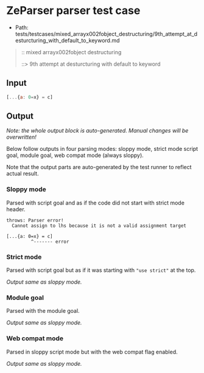 # ZeParser parser test case

- Path: tests/testcases/mixed_arrayx002fobject_destructuring/9th_attempt_at_desturcturing_with_default_to_keyword.md

> :: mixed arrayx002fobject destructuring
>
> ::> 9th attempt at desturcturing with default to keyword

## Input

`````js
[...{a: 0=x} = c]
`````

## Output

_Note: the whole output block is auto-generated. Manual changes will be overwritten!_

Below follow outputs in four parsing modes: sloppy mode, strict mode script goal, module goal, web compat mode (always sloppy).

Note that the output parts are auto-generated by the test runner to reflect actual result.

### Sloppy mode

Parsed with script goal and as if the code did not start with strict mode header.

`````
throws: Parser error!
  Cannot assign to lhs because it is not a valid assignment target

[...{a: 0=x} = c]
         ^------- error
`````

### Strict mode

Parsed with script goal but as if it was starting with `"use strict"` at the top.

_Output same as sloppy mode._

### Module goal

Parsed with the module goal.

_Output same as sloppy mode._

### Web compat mode

Parsed in sloppy script mode but with the web compat flag enabled.

_Output same as sloppy mode._
